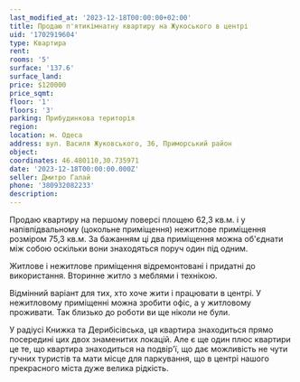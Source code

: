```yaml
---
last_modified_at: '2023-12-18T00:00:00+02:00'
title: Продаю п'ятикімнатну квартиру на Жукоського в центрі
uid: '1702919604'
type: Квартира
rent:
rooms: '5'
surface: '137.6'
surface_land:
price: $120000
price_sqmt:
floor: '1'
floors: '3'
parking: Прибудинкова територія
region:
location: м. Одеса
address: вул. Василя Жуковського, 36, Приморський район
object:
coordinates: 46.480110,30.735971
date: '2023-12-18T00:00:00.000Z'
seller: Дмитро Галай
phone: '380932082233'
description:
---
```


Продаю квартиру на першому поверсі площею 62,3 кв.м. і у напівпідвальному (цокольне приміщення) нежитлове приміщення розміром 75,3 кв.м. За бажанням ці два приміщення можна об'єднати між собою оскільки вони знаходяться поруч один під одним.

Житлове і нежитлове приміщення відремонтовані і придатні до використання. Вторинне житло з меблями і технікою.

Відмінний варіант для тих, хто хоче жити і працювати в центрі. У нежитловому приміщенні можна зробити офіс, а у житловому проживати. Так близько до роботи ви ще ніколи не були.

У радіусі Книжка та Дерибісівська, ця квартира знаходиться прямо посередині цих двох знаменитих локацій. Але є ще один плюс квартири це те, що квартира знаходиться на подвір'ї, що дає можливість не чути гучних туристів та мати місце для паркування, що в центрі нашого прекрасного міста дуже велика рідкість.
